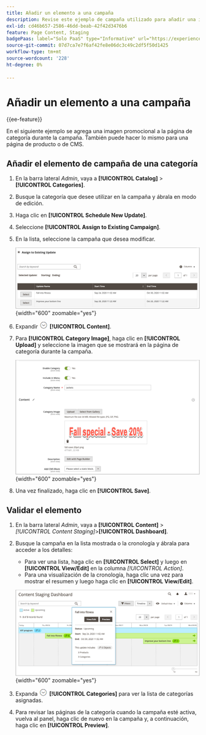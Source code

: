 ```yaml
---
title: Añadir un elemento a una campaña
description: Revise este ejemplo de campaña utilizado para añadir una imagen promocional a la página de categoría durante la campaña.
exl-id: cd46b657-2586-46dd-beab-42f42d3476b6
feature: Page Content, Staging
badgePaas: label="Solo PaaS" type="Informative" url="https://experienceleague.adobe.com/en/docs/commerce/user-guides/product-solutions" tooltip="Se aplica solo a proyectos de Adobe Commerce en la nube (infraestructura PaaS administrada por Adobe) y a proyectos locales."
source-git-commit: 07d7ca7e7f6af42fe8e06dc3c49c2df5f50d1425
workflow-type: tm+mt
source-wordcount: '228'
ht-degree: 0%

---
```


# Añadir un elemento a una campaña

{{ee-feature}}

En el siguiente ejemplo se agrega una imagen promocional a la página de categoría durante la campaña. También puede hacer lo mismo para una página de producto o de CMS.

## Añadir el elemento de campaña de una categoría

1. En la barra lateral _Admin_, vaya a **[!UICONTROL Catalog]** > **[!UICONTROL Categories]**.

1. Busque la categoría que desee utilizar en la campaña y ábrala en modo de edición.

1. Haga clic en **[!UICONTROL Schedule New Update]**.

1. Seleccione **[!UICONTROL Assign to Existing Campaign]**.

1. En la lista, seleccione la campaña que desea modificar.

   ![Asignando a una campaña existente](./assets/content-staging-assign-to-existing-campaign.png){width="600" zoomable="yes"}

1. Expandir ![Selector de expansión](../assets/icon-display-expand.png) **[!UICONTROL Content]**.

1. Para **[!UICONTROL Category Image]**, haga clic en **[!UICONTROL Upload]** y seleccione la imagen que se mostrará en la página de categoría durante la campaña.

   ![Agregando una imagen de categoría](./assets/content-staging-existing-category-image.png){width="600" zoomable="yes"}

1. Una vez finalizado, haga clic en **[!UICONTROL Save]**.

## Validar el elemento

1. En la barra lateral _Admin_, vaya a **[!UICONTROL Content]** > _[!UICONTROL Content Staging]_>**[!UICONTROL Dashboard]**.

1. Busque la campaña en la lista mostrada o la cronología y ábrala para acceder a los detalles:

   - Para ver una lista, haga clic en **[!UICONTROL Select]** y luego en **[!UICONTROL View/Edit]** en la columna _[!UICONTROL Action]_.
   - Para una visualización de la cronología, haga clic una vez para mostrar el resumen y luego haga clic en **[!UICONTROL View/Edit]**.

   ![Detalles de campaña](./assets/content-staging-dashboard-summary.png){width="600" zoomable="yes"}

1. Expanda ![Selector de expansión](../assets/icon-display-expand.png) **[!UICONTROL Categories]** para ver la lista de categorías asignadas.

1. Para revisar las páginas de la categoría cuando la campaña esté activa, vuelva al panel, haga clic de nuevo en la campaña y, a continuación, haga clic en **[!UICONTROL Preview]**.
